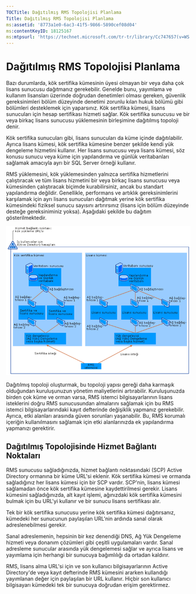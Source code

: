 ```yaml
---
TOCTitle: Dağıtılmış RMS Topolojisi Planlama
Title: Dağıtılmış RMS Topolojisi Planlama
ms:assetid: '8773a1e0-6ac3-41f5-9866-5890cef08d04'
ms:contentKeyID: 18125167
ms:mtpsurl: 'https://technet.microsoft.com/tr-tr/library/Cc747657(v=WS.10)'
---
```


Dağıtılmış RMS Topolojisi Planlama
==================================

Bazı durumlarda, kök sertifika kümesinin üyesi olmayan bir veya daha çok lisans sunucusu dağıtmanız gerekebilir. Genelde bunu, yayımlama ve kullanım lisansları üzerinde doğrudan denetimleri olması gereken, güvenlik gereksinimleri bölüm düzeyinde denetimi zorunlu kılan hukuk bölümü gibi bölümleri desteklemek için yaparsınız. Kök sertifika kümesi, lisans sunucuları için hesap sertifikası hizmeti sağlar. Kök sertifika sunucusu ve bir veya birkaç lisans sunucusu yüklemesinin birleşimine dağıtılmış topoloji denir.

Kök sertifika sunucuları gibi, lisans sunucuları da küme içinde dağıtılabilir. Ayrıca lisans kümesi, kök sertifika kümesine benzer şekilde kendi yük dengeleme hizmetini kullanır. Her lisans sunucusu veya lisans kümesi, söz konusu sunucu veya küme için yapılandırma ve günlük veritabanları sağlamak amacıyla ayrı bir SQL Server örneği kullanır.

RMS yüklemesini, kök yüklemesinden yalnızca sertifika hizmetlerini çalıştıracak ve tüm lisans hizmetini bir veya birkaç lisans sunucusu veya kümesinden çalıştıracak biçimde kurabilirsiniz, ancak bu standart yapılandırma değildir. Genellikle, performans ve artıklık gereksinimlerini karşılamak için ayrı lisans sunucuları dağıtmak yerine kök sertifika kümesindeki fiziksel sunucu sayısını artırırsınız (lisans için bölüm düzeyinde desteğe gereksiniminiz yoksa). Aşağıdaki şekilde bu dağıtım gösterilmektedir.

![](/security-updates/images/Cc747657.01fa5a85-5711-41aa-932a-124049d34186(WS.10).gif)

Dağıtılmış topoloji oluşturmak, bu topoloji yapısı gereği daha karmaşık olduğundan kuruluşunuzun yönetim maliyetlerini artırabilir. Kuruluşunuzda birden çok küme ve orman varsa, RMS istemci bilgisayarlarının lisans isteklerini doğru RMS sunucusundan almalarını sağlamak için bu RMS istemci bilgisayarlarındaki kayıt defterinde değişiklik yapmanız gerekebilir. Ayrıca, etki alanları arasında güven sorunları yaşanabilir. Bu, RMS korumalı içeriğin kullanılmasını sağlamak için etki alanlarınızda ek yapılandırma yapmanızı gerektirir.

Dağıtılmış Topolojisinde Hizmet Bağlantı Noktaları
--------------------------------------------------

RMS sunucusu sağladığınızda, hizmet bağlantı noktasındaki (SCP) Active Directory ormanına bir küme URL'si eklenir. Kök sertifika kümesi ve ormanda sağladığınız her lisans kümesi için bir SCP vardır. SCP'nin, lisans kümesi sağlamadan önce kök sertifika kümesine kaydettirilmesi gerekir. Lisans kümesini sağladığınızda, alt kayıt işlemi, ağınızdaki kök sertifika kümesini bulmak için bu URL'yi kullanır ve bir sunucu lisans sertifikası alır.

Tek bir kök sertifika sunucusu yerine kök sertifika kümesi dağıtırsanız, kümedeki her sunucunun paylaşılan URL'nin ardında sanal olarak adreslenebilmesi gerekir.

Sanal adreslemenin, hepsinin bir kez denendiği DNS, Ağ Yük Dengeleme hizmeti veya donanım çözümleri gibi çeşitli uygulamaları vardır. Sanal adresleme sunucular arasında yük dengelemesi sağlar ve ayrıca lisans ve yayımlama için herhangi bir sunucuya bağımlılığı da ortadan kaldırır.

RMS, lisans alma URL'si için ve son kullanıcı bilgisayarlarının Active Directory'de veya kayıt defterinde RMS kümesini ararken kullandığı yayımlanan değer için paylaşılan bir URL kullanır. Hiçbir son kullanıcı bilgisayarı kümedeki tek bir sunucuya doğrudan erişim gerektirmez.
